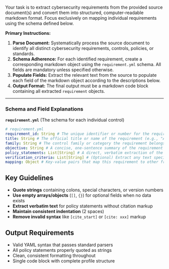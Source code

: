 Your task is to extract cybersecurity requirements from the provided source document(s) and convert them into structured, computer-readable markdown format. Focus exclusively on mapping individual requirements using the schema defined below.

**Primary Instructions:**

1. **Parse Document:** Systematically process the source document to identify all distinct cybersecurity requirements, controls, policies, or standards.
2. **Schema Adherence:** For each identified requirement, create a corresponding markdown object using the `requirement.yml` schema. All fields are mandatory unless specified otherwise.
3. **Populate Fields:** Extract the relevant text from the source to populate each field of the markdown object according to the descriptions below.
4. **Output Format:** The final output must be a markdown code block containing all extracted `requirement` objects.

-----

### **Schema and Field Explanations**

**`requirement.yml`** (The schema for each individual control)

```yaml
# requirement.yml
requirement_id: String # The unique identifier or number for the requirement (e.g., "03.01.01", "AC-03").
title: String # The official title or name of the requirement (e.g., "Account Management", "Access Enforcement").
family: String # The control family or category the requirement belongs to (e.g., "Access Control", "IDENTIFY").
objective: String # A concise, one-sentence summary of the requirement's primary goal. Extracted from the main requirement text or its introduction.
policy_statements: List[String] # A direct, verbatim extraction of the mandatory statements or controls. Each distinct statement (e.g., parts a, b, c) should be a separate item in the list.
verification_criteria: List[String] # (Optional) Extract any text specifically labeled as "Discussion," "Guidance," "Supplemental Guidance," or similar, which explains how to implement or verify the control.
mapping: Object # Key-value pairs that map this requirement to other frameworks if explicitly stated in the source text (e.g., source_control: "AC-03").
```

## Key Guidelines
- **Quote strings** containing colons, special characters, or version numbers
- **Use empty arrays/objects** (`[]`, `{}`) for optional fields when no data exists
- **Extract verbatim text** for policy statements without citation markup
- **Maintain consistent indentation** (2 spaces)
- **Remove invalid syntax** like `[cite_start]` or `[cite: xxx]` markup

## Output Requirements
- Valid YAML syntax that passes standard parsers
- All policy statements properly quoted as strings
- Clean, consistent formatting throughout
- Single code block with complete profile structure